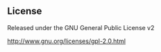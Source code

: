 License
-------
Released under the GNU General Public License v2

http://www.gnu.org/licenses/gpl-2.0.html
